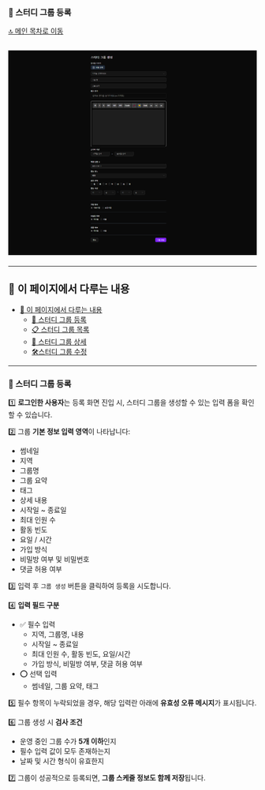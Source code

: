 ### 📝 스터디 그룹 등록

[🔝 메인 목차로 이동](../../README.md)

## ![../../Settings/image/스터디%20그룹%20등록.PNG](../../Settings/image/스터디%20그룹%20등록.PNG)

---

## 🧭 이 페이지에서 다루는 내용

- [🧭 이 페이지에서 다루는 내용](#-이-페이지에서-다루는-내용)
  - [📝 스터디 그룹 등록](#-스터디-그룹-등록)
  - [📋 스터디 그룹 목록](./list.md)
  - [📄 스터디 그룹 상세](./detail.md)
  - [🛠️스터디 그룹 수정](./update.md)

---

### 📝 스터디 그룹 등록

1️⃣ **로그인한 사용자**는 등록 화면 진입 시, 스터디 그룹을 생성할 수 있는 입력 폼을 확인할 수 있습니다.

2️⃣ 그룹 **기본 정보 입력 영역**이 나타납니다:
- 썸네일
- 지역
- 그룹명
- 그룹 요약
- 태그
- 상세 내용
- 시작일 ~ 종료일
- 최대 인원 수
- 활동 빈도
- 요일 / 시간
- 가입 방식
- 비밀방 여부 및 비밀번호
- 댓글 허용 여부

3️⃣ 입력 후 `그룹 생성` 버튼을 클릭하여 등록을 시도합니다.

4️⃣ **입력 필드 구분**
- ✅ 필수 입력
  - 지역, 그룹명, 내용
  - 시작일 ~ 종료일
  - 최대 인원 수, 활동 빈도, 요일/시간
  - 가입 방식, 비밀방 여부, 댓글 허용 여부
- ⭕ 선택 입력
  - 썸네일, 그룹 요약, 태그

5️⃣ 필수 항목이 누락되었을 경우, 해당 입력란 아래에 **유효성 오류 메시지**가 표시됩니다.

6️⃣ 그룹 생성 시 **검사 조건**
- 운영 중인 그룹 수가 **5개 이하**인지
- 필수 입력 값이 모두 존재하는지
- 날짜 및 시간 형식이 유효한지

7️⃣ 그룹이 성공적으로 등록되면, **그룹 스케줄 정보도 함께 저장**됩니다.

